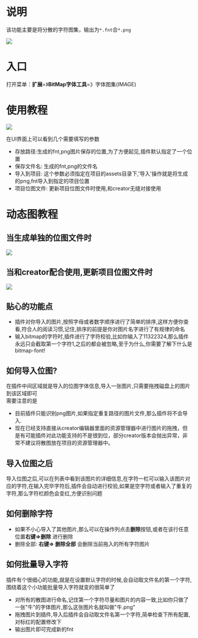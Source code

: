 # 说明
该功能主要是将分散的字符图集，输出为`*.fnt`合`*.png`

![](../../assets/bmfont/to-image.png)

# 入口
打开菜单：**扩展**=》**BitMap字体工具**=》字体图集(IMAGE)


# 使用教程

![](../../assets/bmfont/scene2.png)

在UI界面上可以看到几个需要填写的参数
- 存放路径:生成的fnt,png图片保存的位置,为了方便起见,插件默认指定了一个位置
- 保存文件名: 生成的fnt,png的文件名
- 导入到项目: 这个参数必须指定在项目的assets目录下,'导入'操作就是将生成的png,fnt导入到指定的项目位置
- 项目位图文件: 更新项目位图文件时使用,和creator无缝对接使用

# 动态图教程
## 当生成单独的位图文件时
![](../../assets/bmfont/gen1.gif)
## 当和creator配合使用,更新项目位图文件时
![](../../assets/bmfont/gen2.gif)

## 贴心的功能点
- 插件对你导入的图片,按照字母或者数字顺序进行了简单的排序,这样方便你查看,符合人的阅读习惯,记住,排序的前提是你对图片名字进行了有规律的命名
- 输入bitmap的字符时,插件进行了字符校验,比如你输入了11322324,那么插件永远只会截取第一个字符1,之后的都会被忽略,至于为什么,你需要了解下什么是bitmap-font!


## 如何导入位图?
在插件中间区域就是导入的位图字体信息,导入一张图片,只需要拖拽磁盘上的图片到该区域即可   
需要注意的是
- 目前插件只能识别png图片,如果指定重复路径的图片文件,那么插件将不会导入.
- 现在已经支持直接从creator编辑器里面的资源管理器中进行图片的拖拽，但是有可能插件对此功能支持的不是很到位，部分creator版本会抛出异常，非常不建议将散图放在项目的资源管理器中。

## 导入位图之后
导入位图之后,可以在列表中看到该图片的详细信息,在字符一栏可以输入该图片对应的字符,在输入完毕字符后,插件会自动进行校验,如果是空字符或者输入了重复的字符,那么字符栏颜色会变红,方便识别问题

## 如何删除字符
- 如果不小心导入了其他图片,那么可以在操作列点击**删除**按钮,或者在该行任意位置**右键=>删除** 进行删除
- 删除全部: **右键=> 删除全部** 会删除当前拖入的所有字符图片


## 如何批量导入字符   

插件有个很细心的功能,就是在设置默认字符的时候,会自动取文件名的第一个字符,围绕着这个小功能批量导入字符就变的很简单了    
- 对所有的散图进行命名,记住第一个字符尽量和图片的内容一致,比如你只做了一张"牛"的字体图片,那么这张图片名就叫做"牛.png"
- 拖拽图片到插件,导入后插件会自动取文件名第一个字符,简单检查下所有配置,对标红的配置修改下
- 输出图片即可完成新的fnt
